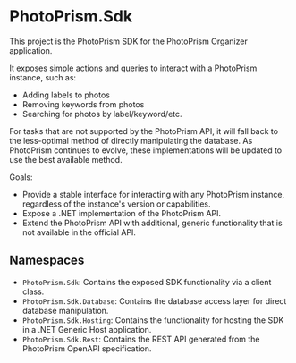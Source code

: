 # PhotoPrism.Sdk

This project is the PhotoPrism SDK for the PhotoPrism Organizer application.

It exposes simple actions and queries to interact with a PhotoPrism instance, such as:
- Adding labels to photos
- Removing keywords from photos
- Searching for photos by label/keyword/etc.

For tasks that are not supported by the PhotoPrism API, it will fall back to the less-optimal method of directly manipulating the database. As PhotoPrism continues to evolve, these implementations will be updated to use the best available method.

Goals:
- Provide a stable interface for interacting with any PhotoPrism instance, regardless of the instance's version or capabilities.
- Expose a .NET implementation of the PhotoPrism API.
- Extend the PhotoPrism API with additional, generic functionality that is not available in the official API.

## Namespaces

- `PhotoPrism.Sdk`: Contains the exposed SDK functionality via a client class.
- `PhotoPrism.Sdk.Database`: Contains the database access layer for direct database manipulation.
- `PhotoPrism.Sdk.Hosting`: Contains the functionality for hosting the SDK in a .NET Generic Host application.
- `PhotoPrism.Sdk.Rest`: Contains the REST API generated from the PhotoPrism OpenAPI specification.

